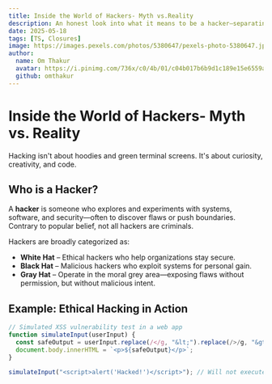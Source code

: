 ```yaml
---
title: Inside the World of Hackers- Myth vs.Reality
description: An honest look into what it means to be a hacker—separating Hollywood fiction from real-world skill and ethics.
date: 2025-05-18
tags: [TS, Closures]
image: https://images.pexels.com/photos/5380647/pexels-photo-5380647.jpeg
author:
  name: Om Thakur
  avatar: https://i.pinimg.com/736x/c0/4b/01/c04b017b6b9d1c189e15e6559aeb3ca8.jpg
  github: omthakur
---
```


# Inside the World of Hackers- Myth vs. Reality

Hacking isn't about hoodies and green terminal screens. It's about curiosity, creativity, and code.

## Who is a Hacker?

A **hacker** is someone who explores and experiments with systems, software, and security—often to discover flaws or push boundaries. Contrary to popular belief, not all hackers are criminals.

Hackers are broadly categorized as:

- **White Hat** – Ethical hackers who help organizations stay secure.
- **Black Hat** – Malicious hackers who exploit systems for personal gain.
- **Gray Hat** – Operate in the moral grey area—exposing flaws without permission, but without malicious intent.

## Example: Ethical Hacking in Action

```javascript
// Simulated XSS vulnerability test in a web app
function simulateInput(userInput) {
  const safeOutput = userInput.replace(/</g, "&lt;").replace(/>/g, "&gt;");
  document.body.innerHTML = `<p>${safeOutput}</p>`;
}

simulateInput("<script>alert('Hacked!')</script>"); // Will not execute the script
